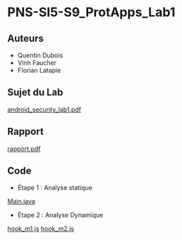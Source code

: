 # PNS-SI5-S9_ProtApps_Lab1

## Auteurs

- Quentin Dubois
- Vinh Faucher
- Florian Latapie

## Sujet du Lab

[android_security_lab1.pdf](doc/android_security_lab1.pdf)

## Rapport

[rapport.pdf](doc/rapport.pdf)

## Code

- Étape 1 : Analyse statique

[Main.java](src/main/java/org/example/Main.java)

- Étape 2 : Analyse Dynamique

[hook_m1.js](src/main/js/hook_m1.js)
[hook_m2.js](src/main/js/hook_m2.js)
